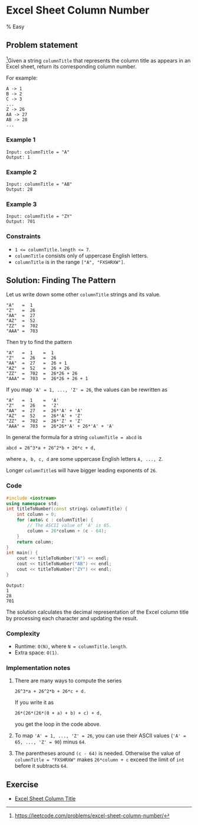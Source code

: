 # Excel Sheet Column Number
% Easy 
## Problem statement

[^url]Given a string `columnTitle` that represents the column title as appears in an Excel sheet, return its corresponding column number.

For example:
```text
A -> 1
B -> 2
C -> 3
...
Z -> 26
AA -> 27
AB -> 28 
...
``` 

[^url]: https://leetcode.com/problems/excel-sheet-column-number/
### Example 1
```text
Input: columnTitle = "A"
Output: 1
```

### Example 2
```text
Input: columnTitle = "AB"
Output: 28
```

### Example 3
```text
Input: columnTitle = "ZY"
Output: 701
``` 

### Constraints

* `1 <= columnTitle.length <= 7`.
* `columnTitle` consists only of uppercase English letters.
* `columnTitle` is in the range `["A", "FXSHRXW"]`.

## Solution: Finding The Pattern

Let us write down some other `columnTitle` strings and its value.
```text
"A"   =  1
"Z"   =  26
"AA"  =  27
"AZ"  =  52
"ZZ"  =  702
"AAA" =  703
```

Then try to find the pattern
```text
"A"   =  1    =  1
"Z"   =  26   =  26
"AA"  =  27   =  26 + 1
"AZ"  =  52   =  26 + 26
"ZZ"  =  702  =  26*26 + 26
"AAA" =  703  =  26*26 + 26 + 1
```

If you map `'A' = 1, ..., 'Z' = 26`, the values can be rewritten as
```text
"A"   =  1    =  'A'
"Z"   =  26   =  'Z'
"AA"  =  27   =  26*'A' + 'A'
"AZ"  =  52   =  26*'A' + 'Z'
"ZZ"  =  702  =  26*'Z' + 'Z'
"AAA" =  703  =  26*26*'A' + 26*'A' + 'A'
```

In general the formula for a string `columnTitle = abcd` is
```text
abcd = 26^3*a + 26^2*b + 26*c + d,
```
where `a, b, c, d` are some uppercase English letters `A, ..., Z`.

Longer `columnTitle`s will have bigger leading exponents of `26`.

### Code
```cpp
#include <iostream>
using namespace std;
int titleToNumber(const string& columnTitle) {
    int column = 0; 
    for (auto& c : columnTitle) {
        // The ASCII value of 'A' is 65.
        column = 26*column + (c - 64); 
    }
    return column;
}
int main() {
    cout << titleToNumber("A") << endl;
    cout << titleToNumber("AB") << endl;
    cout << titleToNumber("ZY") << endl;
}
```
```text
Output:
1
28
701
```

The solution calculates the decimal representation of the Excel column title by processing each character and updating the result. 

### Complexity

* Runtime: `O(N)`, where `N = columnTitle.length`.
* Extra space: `O(1)`.

### Implementation notes
1. There are many ways to compute the series
    ```text
    26^3*a + 26^2*b + 26*c + d.
    ```
    If you write it as 
    ```text
    26*(26*(26*(0 + a) + b) + c) + d,
    ```
    you get the loop in the code above.

2. To map `'A' = 1, ..., 'Z' = 26`, you can use their ASCII values (`'A' = 65, ..., 'Z' = 90`) minus `64`.
3. The parentheses around `(c - 64)` is needed. Otherwise the value of `columnTitle = "FXSHRXW"` makes `26*column + c` exceed the limit of `int` before it subtracts `64`. 

## Exercise
- [Excel Sheet Column Title](https://leetcode.com/problems/excel-sheet-column-title/)